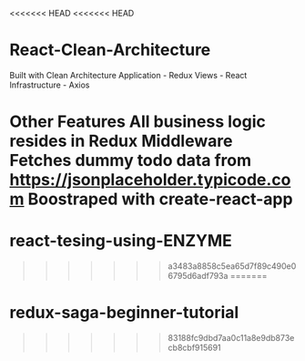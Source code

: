 <<<<<<< HEAD
<<<<<<< HEAD
# React-Clean-Architecture

Built with Clean Architecture
  Application - Redux
  Views - React
  Infrastructure - Axios
  
  
Other Features
    All business logic resides in Redux Middleware
    Fetches dummy todo data from https://jsonplaceholder.typicode.com
    Boostraped with create-react-app
=======
# react-tesing-using-ENZYME
>>>>>>> a3483a8858c5ea65d7f89c490e06795d6adf793a
=======
# redux-saga-beginner-tutorial
>>>>>>> 83188fc9dbd7aa0c11a8e9db873ecb8cbf915691
